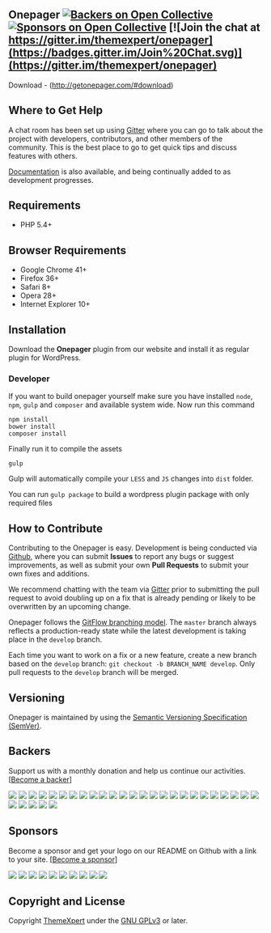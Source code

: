## Onepager [![Backers on Open Collective](https://opencollective.com/onepager/backers/badge.svg)](#backers) [![Sponsors on Open Collective](https://opencollective.com/onepager/sponsors/badge.svg)](#sponsors) [![Join the chat at https://gitter.im/themexpert/onepager](https://badges.gitter.im/Join%20Chat.svg)](https://gitter.im/themexpert/onepager)
Download - (http://getonepager.com/#download)


## Where to Get Help

A chat room has been set up using [Gitter](https://gitter.im/themexpert/onepager) where you can go to talk about the project with developers, contributors, and other members of the community. This is the best place to go to get quick tips and discuss features with others.

[Documentation](https://github.com/themexpert/onepager/wiki) is also available, and being continually added to as development progresses.


## Requirements
* PHP 5.4+

## Browser Requirements
* Google Chrome 41+
* Firefox 36+
* Safari 8+
* Opera 28+
* Internet Explorer 10+

## Installation

Download the **Onepager** plugin from our website and install it as regular plugin for WordPress.

### Developer
If you want to build onepager yourself make sure you have installed `node`, `npm`, `gulp` and `composer` and available system wide. Now run this command
```
npm install
bower install
composer install
```

Finally run it to compile the assets
```
gulp
```
Gulp will automatically compile your `LESS` and `JS` changes into `dist` folder.

You can run `gulp package` to build a wordpress plugin package with only required files

## How to Contribute

Contributing to the Onepager is easy. Development is being conducted via [Github](http://github.com), where you can submit **Issues** to report any bugs or suggest improvements, as well as submit your own **Pull Requests** to submit your own fixes and additions.

We recommend chatting with the team via [Gitter](https://gitter.im/themexpert/onepager) prior to submitting the pull request to avoid doubling up on a fix that is already pending or likely to be overwritten by an upcoming change.

Onepager follows the [GitFlow branching model](http://nvie.com/posts/a-successful-git-branching-model). The ```master``` branch always reflects a production-ready state while the latest development is taking place in the ```develop``` branch.

Each time you want to work on a fix or a new feature, create a new branch based on the ```develop``` branch: ```git checkout -b BRANCH_NAME develop```. Only pull requests to the ```develop``` branch will be merged.

## Versioning

Onepager is maintained by using the [Semantic Versioning Specification (SemVer)](http://semver.org).

## Backers

Support us with a monthly donation and help us continue our activities. [[Become a backer](https://opencollective.com/onepager#backer)]

<a href="https://opencollective.com/onepager/backer/0/website" target="_blank"><img src="https://opencollective.com/onepager/backer/0/avatar.svg"></a>
<a href="https://opencollective.com/onepager/backer/1/website" target="_blank"><img src="https://opencollective.com/onepager/backer/1/avatar.svg"></a>
<a href="https://opencollective.com/onepager/backer/2/website" target="_blank"><img src="https://opencollective.com/onepager/backer/2/avatar.svg"></a>
<a href="https://opencollective.com/onepager/backer/3/website" target="_blank"><img src="https://opencollective.com/onepager/backer/3/avatar.svg"></a>
<a href="https://opencollective.com/onepager/backer/4/website" target="_blank"><img src="https://opencollective.com/onepager/backer/4/avatar.svg"></a>
<a href="https://opencollective.com/onepager/backer/5/website" target="_blank"><img src="https://opencollective.com/onepager/backer/5/avatar.svg"></a>
<a href="https://opencollective.com/onepager/backer/6/website" target="_blank"><img src="https://opencollective.com/onepager/backer/6/avatar.svg"></a>
<a href="https://opencollective.com/onepager/backer/7/website" target="_blank"><img src="https://opencollective.com/onepager/backer/7/avatar.svg"></a>
<a href="https://opencollective.com/onepager/backer/8/website" target="_blank"><img src="https://opencollective.com/onepager/backer/8/avatar.svg"></a>
<a href="https://opencollective.com/onepager/backer/9/website" target="_blank"><img src="https://opencollective.com/onepager/backer/9/avatar.svg"></a>
<a href="https://opencollective.com/onepager/backer/10/website" target="_blank"><img src="https://opencollective.com/onepager/backer/10/avatar.svg"></a>
<a href="https://opencollective.com/onepager/backer/11/website" target="_blank"><img src="https://opencollective.com/onepager/backer/11/avatar.svg"></a>
<a href="https://opencollective.com/onepager/backer/12/website" target="_blank"><img src="https://opencollective.com/onepager/backer/12/avatar.svg"></a>
<a href="https://opencollective.com/onepager/backer/13/website" target="_blank"><img src="https://opencollective.com/onepager/backer/13/avatar.svg"></a>
<a href="https://opencollective.com/onepager/backer/14/website" target="_blank"><img src="https://opencollective.com/onepager/backer/14/avatar.svg"></a>
<a href="https://opencollective.com/onepager/backer/15/website" target="_blank"><img src="https://opencollective.com/onepager/backer/15/avatar.svg"></a>
<a href="https://opencollective.com/onepager/backer/16/website" target="_blank"><img src="https://opencollective.com/onepager/backer/16/avatar.svg"></a>
<a href="https://opencollective.com/onepager/backer/17/website" target="_blank"><img src="https://opencollective.com/onepager/backer/17/avatar.svg"></a>
<a href="https://opencollective.com/onepager/backer/18/website" target="_blank"><img src="https://opencollective.com/onepager/backer/18/avatar.svg"></a>
<a href="https://opencollective.com/onepager/backer/19/website" target="_blank"><img src="https://opencollective.com/onepager/backer/19/avatar.svg"></a>
<a href="https://opencollective.com/onepager/backer/20/website" target="_blank"><img src="https://opencollective.com/onepager/backer/20/avatar.svg"></a>
<a href="https://opencollective.com/onepager/backer/21/website" target="_blank"><img src="https://opencollective.com/onepager/backer/21/avatar.svg"></a>
<a href="https://opencollective.com/onepager/backer/22/website" target="_blank"><img src="https://opencollective.com/onepager/backer/22/avatar.svg"></a>
<a href="https://opencollective.com/onepager/backer/23/website" target="_blank"><img src="https://opencollective.com/onepager/backer/23/avatar.svg"></a>
<a href="https://opencollective.com/onepager/backer/24/website" target="_blank"><img src="https://opencollective.com/onepager/backer/24/avatar.svg"></a>
<a href="https://opencollective.com/onepager/backer/25/website" target="_blank"><img src="https://opencollective.com/onepager/backer/25/avatar.svg"></a>
<a href="https://opencollective.com/onepager/backer/26/website" target="_blank"><img src="https://opencollective.com/onepager/backer/26/avatar.svg"></a>
<a href="https://opencollective.com/onepager/backer/27/website" target="_blank"><img src="https://opencollective.com/onepager/backer/27/avatar.svg"></a>
<a href="https://opencollective.com/onepager/backer/28/website" target="_blank"><img src="https://opencollective.com/onepager/backer/28/avatar.svg"></a>
<a href="https://opencollective.com/onepager/backer/29/website" target="_blank"><img src="https://opencollective.com/onepager/backer/29/avatar.svg"></a>


## Sponsors

Become a sponsor and get your logo on our README on Github with a link to your site. [[Become a sponsor](https://opencollective.com/onepager#sponsor)]

<a href="https://opencollective.com/onepager/sponsor/0/website" target="_blank"><img src="https://opencollective.com/onepager/sponsor/0/avatar.svg"></a>
<a href="https://opencollective.com/onepager/sponsor/1/website" target="_blank"><img src="https://opencollective.com/onepager/sponsor/1/avatar.svg"></a>
<a href="https://opencollective.com/onepager/sponsor/2/website" target="_blank"><img src="https://opencollective.com/onepager/sponsor/2/avatar.svg"></a>
<a href="https://opencollective.com/onepager/sponsor/3/website" target="_blank"><img src="https://opencollective.com/onepager/sponsor/3/avatar.svg"></a>
<a href="https://opencollective.com/onepager/sponsor/4/website" target="_blank"><img src="https://opencollective.com/onepager/sponsor/4/avatar.svg"></a>
<a href="https://opencollective.com/onepager/sponsor/5/website" target="_blank"><img src="https://opencollective.com/onepager/sponsor/5/avatar.svg"></a>
<a href="https://opencollective.com/onepager/sponsor/6/website" target="_blank"><img src="https://opencollective.com/onepager/sponsor/6/avatar.svg"></a>
<a href="https://opencollective.com/onepager/sponsor/7/website" target="_blank"><img src="https://opencollective.com/onepager/sponsor/7/avatar.svg"></a>
<a href="https://opencollective.com/onepager/sponsor/8/website" target="_blank"><img src="https://opencollective.com/onepager/sponsor/8/avatar.svg"></a>
<a href="https://opencollective.com/onepager/sponsor/9/website" target="_blank"><img src="https://opencollective.com/onepager/sponsor/9/avatar.svg"></a>


## Copyright and License

Copyright [ThemeXpert](http://www.themexpert.com) under the [GNU GPLv3](http://www.gnu.org/licenses/gpl.html) or later.

